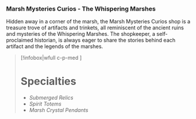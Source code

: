 ### Marsh Mysteries Curios - The Whispering Marshes

Hidden away in a corner of the marsh, the Marsh Mysteries Curios shop is a treasure trove of artifacts and trinkets, all reminiscent of the ancient ruins and mysteries of the Whispering Marshes. The shopkeeper, a self-proclaimed historian, is always eager to share the stories behind each artifact and the legends of the marshes.

> [!infobox|wfull  c-p-med ]
>   # Specialties
>   - *Submerged Relics*
>   - *Spirit Totems*
>   - *Marsh Crystal Pendants*

